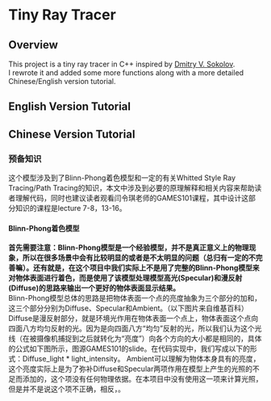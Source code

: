 # Tiny Ray Tracer
## Overview
This project is a tiny ray tracer in C++ inspired by [Dmitry V. Sokolov](https://github.com/ssloy).<br>
I rewrote it and added some more functions along with a more detailed Chinese/English version tutorial.
## English Version Tutorial
## Chinese Version Tutorial
### 预备知识
这个模型涉及到了Blinn-Phong着色模型和一定的有关Whitted Style Ray Tracing/Path Tracing的知识，本文中涉及到必要的原理解释和相关内容来帮助读者理解代码，同时也建议读者观看闫令琪老师的GAMES101课程，其中设计这部分知识的课程是lecture 7-8，13-16。
#### Blinn-Phong着色模型
**首先需要注意：Blinn-Phong模型是一个经验模型，并不是真正意义上的物理现象，所以在很多场景中会有比较明显的或者是不太明显的问题（总归有一定的不完善嘛）。还有就是，在这个项目中我们实际上不是用了完整的Blinn-Phong模型来对物体表面进行着色，而是使用了该模型处理模型高光(Specular)和漫反射(Diffuse)的思路来输出一个更好的物体表面显示结果。**<br>
Blinn-Phong模型总体的思路是把物体表面一个点的亮度抽象为三个部分的加和，这三个部分分别为Diffuse、Specular和Ambient。（以下图片来自维基百科）<br>
Diffuse是漫反射部分，就是环境光作用在物体表面一个点上，物体表面这个点向四面八方均匀反射的光。因为是向四面八方“均匀”反射的光，所以我们认为这个光线（在被摄像机捕捉到之后就转化为“亮度”）向各个方向的大小都是相同的，具体的公式如下图所示，图源GAMES101的slide。在代码实现中，我们写成以下的形式：Diffuse_light * light_intensity。
Ambient可以理解为物体本身具有的亮度，这个亮度实际上是为了弥补Diffuse和Specular两项作用在模型上产生的光照的不足而添加的，这个项没有任何物理依据。在本项目中没有使用这一项来计算光照，但是并不是说这个项不正确，相反，。
